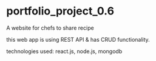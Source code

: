 # portfolio_project_0.6

A website for chefs to share recipe

this web app is using REST API & has CRUD functionality.

technologies used: react.js, node.js, mongodb
